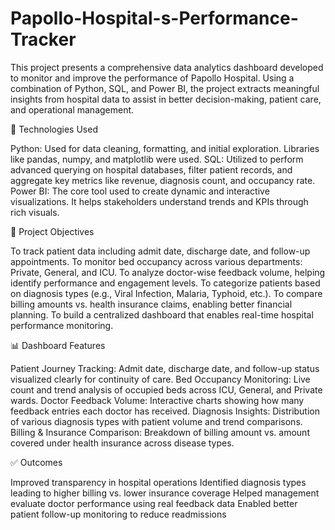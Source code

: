 # Papollo-Hospital-s-Performance-Tracker

This project presents a comprehensive data analytics dashboard developed to monitor and improve the performance of Papollo Hospital. Using a combination of Python, SQL, and Power BI, the project extracts meaningful insights from hospital data to assist in better decision-making, patient care, and operational management.

🔧 Technologies Used

Python: Used for data cleaning, formatting, and initial exploration. Libraries like pandas, numpy, and matplotlib were used.
SQL: Utilized to perform advanced querying on hospital databases, filter patient records, and aggregate key metrics like revenue, diagnosis count, and occupancy rate.
Power BI: The core tool used to create dynamic and interactive visualizations. It helps stakeholders understand trends and KPIs through rich visuals.

🎯 Project Objectives

To track patient data including admit date, discharge date, and follow-up appointments.
To monitor bed occupancy across various departments: Private, General, and ICU.
To analyze doctor-wise feedback volume, helping identify performance and engagement levels.
To categorize patients based on diagnosis types (e.g., Viral Infection, Malaria, Typhoid, etc.).
To compare billing amounts vs. health insurance claims, enabling better financial planning.
To build a centralized dashboard that enables real-time hospital performance monitoring.

📊 Dashboard Features

Patient Journey Tracking: Admit date, discharge date, and follow-up status visualized clearly for continuity of care.
Bed Occupancy Monitoring: Live count and trend analysis of occupied beds across ICU, General, and Private wards.
Doctor Feedback Volume: Interactive charts showing how many feedback entries each doctor has received.
Diagnosis Insights: Distribution of various diagnosis types with patient volume and trend comparisons.
Billing & Insurance Comparison: Breakdown of billing amount vs. amount covered under health insurance across disease types.

✅ Outcomes

Improved transparency in hospital operations
Identified diagnosis types leading to higher billing vs. lower insurance coverage
Helped management evaluate doctor performance using real feedback data
Enabled better patient follow-up monitoring to reduce readmissions
